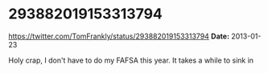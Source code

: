 # 293882019153313794
https://twitter.com/TomFrankly/status/293882019153313794
**Date:** 2013-01-23

Holy crap, I don't have to do my FAFSA this year. It takes a while to sink in
